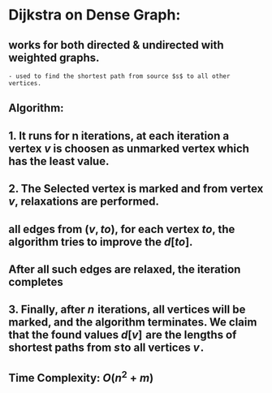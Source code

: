 # Dijkstra on Dense Graph:
## works for both directed & undirected with weighted graphs.
    - used to find the shortest path from source $s$ to all other vertices.

## Algorithm: 
## 1. It runs for n iterations, at each iteration a vertex $v$ is choosen as unmarked vertex which has the least value.

## 2. The Selected vertex is marked and from vertex $v$, <b>relaxations</b> are performed.
## all edges from $(v,to)$, for each vertex $to$, the algorithm tries to improve the $d[to]$.

## After all such edges are relaxed, the iteration completes

## 3. Finally, after $n$  iterations, all vertices will be marked, and the algorithm terminates. We claim that the found values $d[v]$  are the lengths of shortest paths from $s$ to all vertices $v$ .
    
## Time Complexity: $O(n^2+m)$